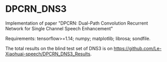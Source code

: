 # DPCRN_DNS3
Implementation of paper "DPCRN: Dual-Path Convolution Recurrent Network for Single Channel Speech Enhancement"

Requirements:
tensorflow>=1.14;
numpy;
matplotlib;
librosa;
sondfile.

The total results on the blind test set of DNS3 is on https://github.com/Le-Xiaohuai-speech/DPCRN_DNS3_Results.
